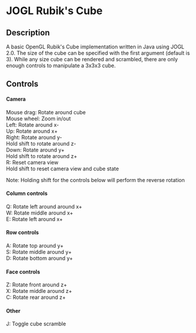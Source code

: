 # JOGL Rubik's Cube

## Description
A basic OpenGL Rubik's Cube implementation written in Java using JOGL 2.0. The size of the cube can be specified with the first argument (default is 3). While any size cube can be rendered and scrambled, there are only enough controls to manipulate a 3x3x3 cube.

## Controls
#### Camera
Mouse drag:  Rotate around cube  
Mouse wheel: Zoom in/out  
Left:  Rotate around x-  
Up:    Rotate around x+  
Right: Rotate around y-  
       Hold shift to rotate around z-  
Down:  Rotate around y+  
	   Hold shift to rotate around z+  
R:     Reset camera view  
       Hold shift to reset camera view and cube state  
       
Note: Holding shift for the controls below will perform the reverse rotation  
#### Column controls
Q:     Rotate left around around x+  
W:     Rotate middle around x+  
E:     Rotate left around x+  

#### Row controls
A:     Rotate top around y+  
S:     Rotate middle around y+  
D:     Rotate bottom around y+  

#### Face controls
Z:     Rotate front around z+  
X:     Rotate middle around z+  
C:     Rotate rear around z+  

#### Other
J:     Toggle cube scramble  
